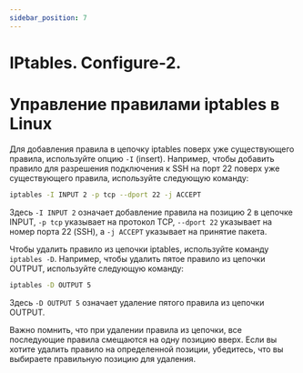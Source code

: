 ```yaml
---
sidebar_position: 7
---
```


# IPtables. Configure-2.

# Управление правилами iptables в Linux

Для добавления правила в цепочку iptables поверх уже существующего правила, используйте опцию `-I` (insert). Например, чтобы добавить правило для разрешения подключения к SSH на порт 22 поверх уже существующего правила, используйте следующую команду:

```bash
iptables -I INPUT 2 -p tcp --dport 22 -j ACCEPT
```

Здесь `-I INPUT 2` означает добавление правила на позицию 2 в цепочке INPUT, `-p tcp` указывает на протокол TCP, `--dport 22` указывает на номер порта 22 (SSH), а `-j ACCEPT` указывает на принятие пакета.

Чтобы удалить правило из цепочки iptables, используйте команду `iptables -D`. Например, чтобы удалить пятое правило из цепочки OUTPUT, используйте следующую команду:

```bash
iptables -D OUTPUT 5
```

Здесь `-D OUTPUT 5` означает удаление пятого правила из цепочки OUTPUT.

Важно помнить, что при удалении правила из цепочки, все последующие правила смещаются на одну позицию вверх. Если вы хотите удалить правило на определенной позиции, убедитесь, что вы выбираете правильную позицию для удаления.